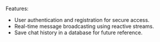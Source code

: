 Features:
- User authentication and registration for secure access.
- Real-time message broadcasting using reactive streams.
- Save chat history in a database for future reference.